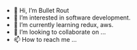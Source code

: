 - 👋 Hi, I’m Bullet Rout
- 👀 I’m interested in software development.
- 🌱 I’m currently learning redux, aws.
- 💞️ I’m looking to collaborate on ...
- 📫 How to reach me ...

<!---
routbullet-capgemini/routbullet-capgemini is a ✨ special ✨ repository because its `README.md` (this file) appears on your GitHub profile.
You can click the Preview link to take a look at your changes.
--->
